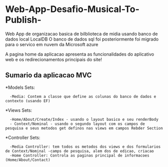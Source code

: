 # Web-App-Desafio-Musical-To-Publish-

Web App de organizacao basica de bilblioteca de midia usando banco de dados local LocalDB
O banco de dados sql foi posteriormente  foi migrado para o servico em nuvem da Microsoft azure

A pagina home da aplicacao apresenta as funcionalidades do aplicativo web  e os redirecionamentos principais do site!

## Sumario da aplicacao MVC

  *Models Sets: 
  
      -Media: Contem a classe que define as colunas do banco de dados e contexto (usando EF) 
 
  *Views Sets:
  
      -Home/About/Create/Index - usando o layout basico e seu renderBody
      - Context/Nominal - usando o segundo layout com os campos de pesquisa e seus metodos get definos nas views em campos Rebder Section
   
  *Controller Sets:
 
      -Media Controller: tem todos os metodos dos views e dos formularios de Context/Nominal -camps de pesquisa, alem dos de edicao, criacao
      -Home Controller: Controla as paginas principal de informacoes (Home/About/Contact)
